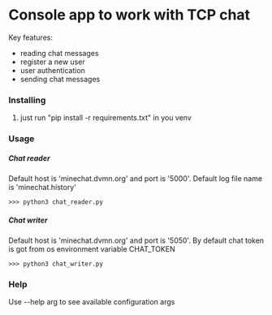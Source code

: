 # Console app to work with TCP chat
Key features:
- reading chat messages
- register a new user
- user authentication
- sending chat messages

### Installing

1. just run "pip install -r requirements.txt" in you venv

### Usage

##### Chat reader
Default host is 'minechat.dvmn.org' and port is '5000'. Default
log file name is 'minechat.history'  

    >>> python3 chat_reader.py

##### Chat writer
Default host is 'minechat.dvmn.org' and port is '5050'. By default chat token
is got from os environment variable CHAT_TOKEN   

    >>> python3 chat_writer.py

### Help
Use --help arg to see available configuration args
